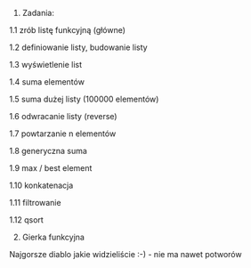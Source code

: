 1. Zadania:

1.1 zrób listę funkcyjną (główne)

1.2 definiowanie listy, budowanie listy

1.3 wyświetlenie list

1.4 suma elementów

1.5 suma dużej listy (100000 elementów)

1.6 odwracanie listy (reverse)

1.7 powtarzanie  n elementów

1.8 generyczna suma

1.9 max / best element

1.10 konkatenacja

1.11 filtrowanie

1.12 qsort


2. Gierka funkcyjna

Najgorsze diablo jakie widzieliście :-) - nie ma nawet potworów

    
